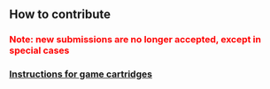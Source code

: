 <!--
SPDX-FileCopyrightText: 2017-2022 Joonas Javanainen <joonas.javanainen@gmail.com>

SPDX-License-Identifier: MIT
-->

## How to contribute

<h3 style="color: red">
  Note: new submissions are no longer accepted, except in special cases
</h3>

### [Instructions for game cartridges](/contribute/cartridges.html)
